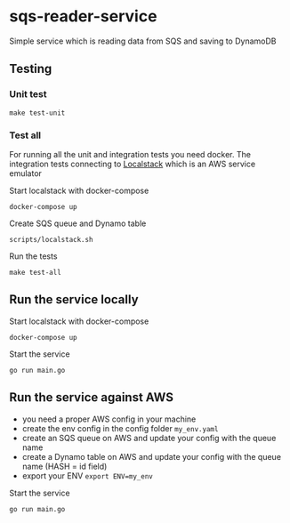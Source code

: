 # sqs-reader-service

Simple service which is reading data from SQS and saving to DynamoDB

## Testing

### Unit test

```shell script
make test-unit
```
### Test all

For running all the unit and integration tests you need docker.
The integration tests connecting to [Localstack](https://github.com/localstack/localstack) which is an AWS service emulator

Start localstack with docker-compose
```shell script
docker-compose up
```

Create SQS queue and Dynamo table
```shell script
scripts/localstack.sh
```

Run the tests
```shell script
make test-all
```

## Run the service locally

Start localstack with docker-compose
```shell script
docker-compose up
```

Start the service
```shell script
go run main.go
```

## Run the service against AWS

* you need a proper AWS config in your machine
* create the env config in the config folder `my_env.yaml`
* create an SQS queue on AWS and update your config with the queue name
* create a Dynamo table on AWS and update your config with the queue name (HASH = id field)
* export your ENV `export ENV=my_env`

Start the service
```shell script
go run main.go
```
